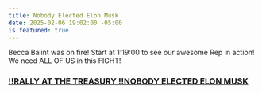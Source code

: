```yaml
---
title: Nobody Elected Elon Musk
date: 2025-02-06 19:02:00 -05:00
is featured: true
---
```


Becca Balint was on fire! Start at 1:19:00 to see our awesome Rep in action! We need ALL OF US in this FIGHT!

### [!!RALLY AT THE TREASURY !!NOBODY ELECTED ELON MUSK](https://www.youtube.com/live/sZXyEUFfwb8)
